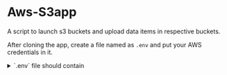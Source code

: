 # Aws-S3app
A script to launch s3 buckets and upload data items in respective buckets.

After cloning the app, create a file named as `.env` and put your AWS credentials in it.

<details><summary>`.env` file should contain </summary>
  > AWS_ACCESS_KEY_ID
  > AWS_ACCESS_KEY_ID
  </details>
